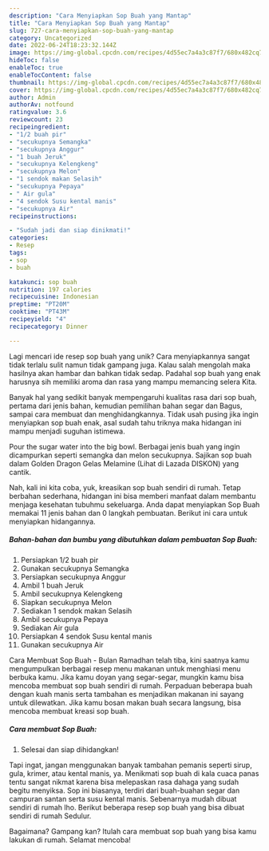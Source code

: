 ```yaml
---
description: "Cara Menyiapkan Sop Buah yang Mantap"
title: "Cara Menyiapkan Sop Buah yang Mantap"
slug: 727-cara-menyiapkan-sop-buah-yang-mantap
category: Uncategorized
date: 2022-06-24T18:23:32.144Z
image: https://img-global.cpcdn.com/recipes/4d55ec7a4a3c87f7/680x482cq70/sop-buah-foto-resep-utama.jpg
hideToc: false
enableToc: true
enableTocContent: false
thumbnail: https://img-global.cpcdn.com/recipes/4d55ec7a4a3c87f7/680x482cq70/sop-buah-foto-resep-utama.jpg
cover: https://img-global.cpcdn.com/recipes/4d55ec7a4a3c87f7/680x482cq70/sop-buah-foto-resep-utama.jpg
author: Admin
authorAv: notfound
ratingvalue: 3.6
reviewcount: 23
recipeingredient:
- "1/2 buah pir"
- "secukupnya Semangka"
- "secukupnya Anggur"
- "1 buah Jeruk"
- "secukupnya Kelengkeng"
- "secukupnya Melon"
- "1 sendok makan Selasih"
- "secukupnya Pepaya"
- " Air gula"
- "4 sendok Susu kental manis"
- "secukupnya Air"
recipeinstructions:

- "Sudah jadi dan siap dinikmati!"
categories:
- Resep
tags:
- sop
- buah

katakunci: sop buah 
nutrition: 197 calories
recipecuisine: Indonesian
preptime: "PT20M"
cooktime: "PT43M"
recipeyield: "4"
recipecategory: Dinner

---
```





Lagi mencari ide resep sop buah yang unik? Cara menyiapkannya sangat tidak terlalu sulit namun tidak gampang juga. Kalau salah mengolah maka hasilnya akan hambar dan bahkan tidak sedap. Padahal sop buah yang enak harusnya sih memiliki aroma dan rasa yang mampu memancing selera Kita.





Banyak hal yang sedikit banyak mempengaruhi kualitas rasa dari sop buah, pertama dari jenis bahan, kemudian pemilihan bahan segar dan Bagus, sampai cara membuat dan menghidangkannya. Tidak usah pusing jika ingin menyiapkan sop buah enak,      asal sudah tahu triknya maka hidangan ini mampu menjadi suguhan istimewa.














Pour the sugar water into the big bowl. Berbagai jenis buah yang ingin dicampurkan seperti semangka dan melon secukupnya. Sajikan sop buah dalam Golden Dragon Gelas Melamine (Lihat di Lazada DISKON) yang cantik.






Nah, kali ini kita coba, yuk, kreasikan sop buah sendiri di rumah. Tetap berbahan sederhana, hidangan ini bisa memberi manfaat dalam membantu menjaga kesehatan tubuhmu sekeluarga. Anda dapat menyiapkan Sop Buah memakai 11 jenis bahan dan 0 langkah pembuatan. Berikut ini cara untuk menyiapkan hidangannya.

<!--inarticleads1-->

##### Bahan-bahan dan bumbu yang dibutuhkan dalam pembuatan Sop Buah:

1. Persiapkan 1/2 buah pir
1. Gunakan secukupnya Semangka
1. Persiapkan secukupnya Anggur
1. Ambil 1 buah Jeruk
1. Ambil secukupnya Kelengkeng
1. Siapkan secukupnya Melon
1. Sediakan 1 sendok makan Selasih
1. Ambil secukupnya Pepaya
1. Sediakan  Air gula
1. Persiapkan 4 sendok Susu kental manis
1. Gunakan secukupnya Air


Cara Membuat Sop Buah - Bulan Ramadhan telah tiba, kini saatnya kamu mengumpulkan berbagai resep menu makanan untuk menghiasi menu berbuka kamu. Jika kamu doyan yang segar-segar, mungkin kamu bisa mencoba membuat sop buah sendiri di rumah. Perpaduan beberapa buah dengan kuah manis serta tambahan es menjadikan makanan ini sayang untuk dilewatkan. Jika kamu bosan makan buah secara langsung, bisa mencoba membuat kreasi sop buah. 

<!--inarticleads2-->

##### Cara membuat Sop Buah:


1. Selesai dan siap dihidangkan!

Tapi ingat, jangan menggunakan banyak tambahan pemanis seperti sirup, gula, krimer, atau kental manis, ya. Menikmati sop buah di kala cuaca panas tentu sangat nikmat karena bisa melepaskan rasa dahaga yang sudah begitu menyiksa. Sop ini biasanya, terdiri dari buah-buahan segar dan campuran santan serta susu kental manis. Sebenarnya mudah dibuat sendiri di rumah lho. Berikut beberapa resep sop buah yang bisa dibuat sendiri di rumah Sedulur. 

Bagaimana? Gampang kan? Itulah cara membuat sop buah yang bisa kamu lakukan di rumah. Selamat mencoba!
